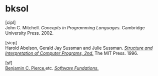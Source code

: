 # bksol

[cipl]  
John C. Mitchell. 
*Concepts in Programming Languages.* 
Cambridge University Press. 2002.

[sicp]  
Harold Abelson, Gerald Jay Sussman and Julie Sussman. 
[*Structure and Interpretation of Computer Programs, 2nd*.](https://mitpress.mit.edu/sicp/) 
The MIT Press. 1996.

[sf]  
[Benjamin C. Pierce.](http://www.cis.upenn.edu/~bcpierce/)etc. 
[*Software Fundations*.](http://www.cis.upenn.edu/~bcpierce/sf/current/index.html) 